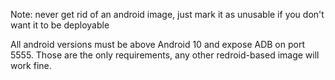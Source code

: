 Note: never get rid of an android image, just mark it as unusable if you don't want it to be deployable

All android versions must be above Android 10 and expose ADB on port 5555. Those are the only requirements, any other redroid-based image will work fine.
